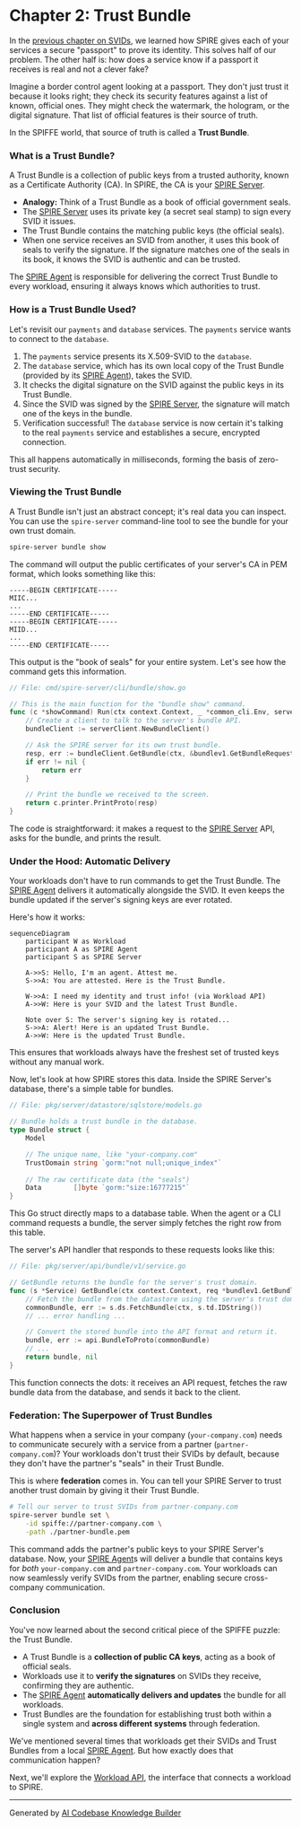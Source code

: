 # Chapter 2: Trust Bundle

In the [previous chapter on SVIDs](01_svid__spiffe_verifiable_identity_document__.md), we learned how SPIRE gives each of your services a secure "passport" to prove its identity. This solves half of our problem. The other half is: how does a service know if a passport it receives is real and not a clever fake?

Imagine a border control agent looking at a passport. They don't just trust it because it looks right; they check its security features against a list of known, official ones. They might check the watermark, the hologram, or the digital signature. That list of official features is their source of truth.

In the SPIFFE world, that source of truth is called a **Trust Bundle**.

### What is a Trust Bundle?

A Trust Bundle is a collection of public keys from a trusted authority, known as a Certificate Authority (CA). In SPIRE, the CA is your [SPIRE Server](05_spire_server_.md).

*   **Analogy:** Think of a Trust Bundle as a book of official government seals.
*   The [SPIRE Server](05_spire_server_.md) uses its private key (a secret seal stamp) to sign every SVID it issues.
*   The Trust Bundle contains the matching public keys (the official seals).
*   When one service receives an SVID from another, it uses this book of seals to verify the signature. If the signature matches one of the seals in its book, it knows the SVID is authentic and can be trusted.

The [SPIRE Agent](04_spire_agent_.md) is responsible for delivering the correct Trust Bundle to every workload, ensuring it always knows which authorities to trust.

### How is a Trust Bundle Used?

Let's revisit our `payments` and `database` services. The `payments` service wants to connect to the `database`.

1.  The `payments` service presents its X.509-SVID to the `database`.
2.  The `database` service, which has its own local copy of the Trust Bundle (provided by its [SPIRE Agent](04_spire_agent_.md)), takes the SVID.
3.  It checks the digital signature on the SVID against the public keys in its Trust Bundle.
4.  Since the SVID was signed by the [SPIRE Server](05_spire_server_.md), the signature will match one of the keys in the bundle.
5.  Verification successful! The `database` service is now certain it's talking to the real `payments` service and establishes a secure, encrypted connection.

This all happens automatically in milliseconds, forming the basis of zero-trust security.

### Viewing the Trust Bundle

A Trust Bundle isn't just an abstract concept; it's real data you can inspect. You can use the `spire-server` command-line tool to see the bundle for your own trust domain.

```bash
spire-server bundle show
```

The command will output the public certificates of your server's CA in PEM format, which looks something like this:

```
-----BEGIN CERTIFICATE-----
MIIC...
...
-----END CERTIFICATE-----
-----BEGIN CERTIFICATE-----
MIID...
...
-----END CERTIFICATE-----
```

This output is the "book of seals" for your entire system. Let's see how the command gets this information.

```go
// File: cmd/spire-server/cli/bundle/show.go

// This is the main function for the "bundle show" command.
func (c *showCommand) Run(ctx context.Context, _ *common_cli.Env, serverClient util.ServerClient) error {
	// Create a client to talk to the server's bundle API.
	bundleClient := serverClient.NewBundleClient()

	// Ask the SPIRE server for its own trust bundle.
	resp, err := bundleClient.GetBundle(ctx, &bundlev1.GetBundleRequest{})
	if err != nil {
		return err
	}

	// Print the bundle we received to the screen.
	return c.printer.PrintProto(resp)
}
```
The code is straightforward: it makes a request to the [SPIRE Server](05_spire_server_.md) API, asks for the bundle, and prints the result.

### Under the Hood: Automatic Delivery

Your workloads don't have to run commands to get the Trust Bundle. The [SPIRE Agent](04_spire_agent_.md) delivers it automatically alongside the SVID. It even keeps the bundle updated if the server's signing keys are ever rotated.

Here's how it works:

```mermaid
sequenceDiagram
    participant W as Workload
    participant A as SPIRE Agent
    participant S as SPIRE Server

    A->>S: Hello, I'm an agent. Attest me.
    S->>A: You are attested. Here is the Trust Bundle.
    
    W->>A: I need my identity and trust info! (via Workload API)
    A->>W: Here is your SVID and the latest Trust Bundle.
    
    Note over S: The server's signing key is rotated...
    S->>A: Alert! Here is an updated Trust Bundle.
    A->>W: Here is the updated Trust Bundle.
```

This ensures that workloads always have the freshest set of trusted keys without any manual work.

Now, let's look at how SPIRE stores this data. Inside the SPIRE Server's database, there's a simple table for bundles.

```go
// File: pkg/server/datastore/sqlstore/models.go

// Bundle holds a trust bundle in the database.
type Bundle struct {
	Model

	// The unique name, like "your-company.com"
	TrustDomain string `gorm:"not null;unique_index"`
	
	// The raw certificate data (the "seals")
	Data        []byte `gorm:"size:16777215"`
}
```
This Go struct directly maps to a database table. When the agent or a CLI command requests a bundle, the server simply fetches the right row from this table.

The server's API handler that responds to these requests looks like this:

```go
// File: pkg/server/api/bundle/v1/service.go

// GetBundle returns the bundle for the server's trust domain.
func (s *Service) GetBundle(ctx context.Context, req *bundlev1.GetBundleRequest) (*types.Bundle, error) {
	// Fetch the bundle from the datastore using the server's trust domain ID.
	commonBundle, err := s.ds.FetchBundle(ctx, s.td.IDString())
	// ... error handling ...

	// Convert the stored bundle into the API format and return it.
	bundle, err := api.BundleToProto(commonBundle)
	// ...
	return bundle, nil
}
```
This function connects the dots: it receives an API request, fetches the raw bundle data from the database, and sends it back to the client.

### Federation: The Superpower of Trust Bundles

What happens when a service in your company (`your-company.com`) needs to communicate securely with a service from a partner (`partner-company.com`)? Your workloads don't trust their SVIDs by default, because they don't have the partner's "seals" in their Trust Bundle.

This is where **federation** comes in. You can tell your SPIRE Server to trust another trust domain by giving it their Trust Bundle.

```bash
# Tell our server to trust SVIDs from partner-company.com
spire-server bundle set \
    -id spiffe://partner-company.com \
    -path ./partner-bundle.pem
```
This command adds the partner's public keys to your SPIRE Server's database. Now, your [SPIRE Agent](04_spire_agent_.md)s will deliver a bundle that contains keys for *both* `your-company.com` and `partner-company.com`. Your workloads can now seamlessly verify SVIDs from the partner, enabling secure cross-company communication.

### Conclusion

You've now learned about the second critical piece of the SPIFFE puzzle: the Trust Bundle.

*   A Trust Bundle is a **collection of public CA keys**, acting as a book of official seals.
*   Workloads use it to **verify the signatures** on SVIDs they receive, confirming they are authentic.
*   The [SPIRE Agent](04_spire_agent_.md) **automatically delivers and updates** the bundle for all workloads.
*   Trust Bundles are the foundation for establishing trust both within a single system and **across different systems** through federation.

We've mentioned several times that workloads get their SVIDs and Trust Bundles from a local [SPIRE Agent](04_spire_agent_.md). But how exactly does that communication happen?

Next, we'll explore the [Workload API](03_workload_api_.md), the interface that connects a workload to SPIRE.

---

Generated by [AI Codebase Knowledge Builder](https://github.com/The-Pocket/Tutorial-Codebase-Knowledge)